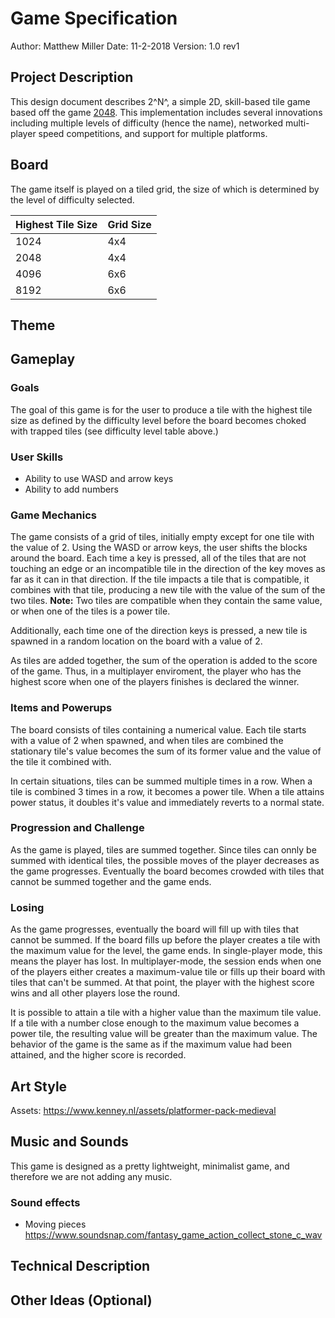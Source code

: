 # Game Specification
Author: Matthew Miller
Date: 11-2-2018
Version: 1.0 rev1

## Project Description
This design document describes 2^N^, a simple 2D, skill-based tile game based off the game [2048](https://play2048.co/).  This implementation includes several innovations including multiple levels of difficulty (hence the name), networked multi-player speed competitions, and support for multiple platforms.

## Board
The game itself is played on a tiled grid, the size of which is determined by the level of difficulty selected.

| Highest Tile Size | Grid Size |
|-------------------|-----------|
| 1024              | 4x4       |
| 2048              | 4x4       |
| 4096              | 6x6       |
| 8192              | 6x6       |

## Theme

## Gameplay

### Goals
The goal of this game is for the user to produce a tile with the highest tile size as defined by the difficulty level before the board becomes choked with trapped tiles (see difficulty level table above.)

### User Skills
* Ability to use WASD and arrow keys
* Ability to add numbers

### Game Mechanics
The game consists of a grid of tiles, initially empty except for one tile with the value of 2.  Using the WASD or arrow keys, the user shifts the blocks around the board.  Each time a key is pressed, all of the tiles that are not touching an edge or an incompatible tile in the direction of the key moves as far as it can in that direction.  If the tile impacts a tile that is compatible, it combines with that tile, producing a new tile with the value of the sum of the two tiles.  **Note:** Two tiles are compatible when they contain the same value, or when one of the tiles is a power tile.

Additionally, each time one of the direction keys is pressed, a new tile is spawned in a random location on the board with a value of 2.

As tiles are added together, the sum of the operation is added to the score of the game.  Thus, in a multiplayer enviroment, the player who has the highest score when one of the players finishes is declared the winner.

### Items and Powerups
The board consists of tiles containing a numerical value.  Each tile starts with a value of 2 when spawned, and when tiles are combined the stationary tile's value becomes the sum of its former value and the value of the tile it combined with.

In certain situations, tiles can be summed multiple times in a row.  When a tile is combined 3 times in a row, it becomes a power tile.  When a tile attains power status, it doubles it's value and immediately reverts to a normal state.

### Progression and Challenge
As the game is played, tiles are summed together.  Since tiles can onnly be summed with identical tiles, the possible moves of the player decreases as the game progresses.  Eventually the board becomes crowded with tiles that cannot be summed together and the game ends.

### Losing
As the game progresses, eventually the board will fill up with tiles that cannot be summed.  If the board fills up before the player creates a tile with the maximum value for the level, the game ends.  In single-player mode, this means the player has lost.  In multiplayer-mode, the session ends when one of the players either creates a maximum-value tile or fills up their board with tiles that can't be summed.  At that point, the player with the highest score wins and all other players lose the round.

It is possible to attain a tile with a higher value than the maximum tile value.  If a tile with a number close enough to the maximum value becomes a power tile, the resulting value will be greater than the maximum value.  The behavior of the game is the same as if the maximum value had been attained, and the higher score is recorded.

## Art Style
Assets: https://www.kenney.nl/assets/platformer-pack-medieval

## Music and Sounds
This game is designed as a pretty lightweight, minimalist game, and therefore we are not adding any music.

### Sound effects
* Moving pieces https://www.soundsnap.com/fantasy_game_action_collect_stone_c_wav

## Technical Description

## Other Ideas (Optional)


<!--stackedit_data:
eyJoaXN0b3J5IjpbLTU5ODEzMTMxMSwtODYwNjA1NzE5LDI2ND
IzMDA1NiwtNzUzODMxNDYxLC0xNjE4MjQzMDAzLC02OTQ3NjU1
OTAsLTEzMzE2MTMyNzYsLTExMzMwNjgxMywyMDM3NjU0MDc3LC
0xMTA0NDkyODMzLDQyMDEyMjk4NiwtMTg4NzM2MjI4MiwtMTUz
MDUwMDYwNiwyMjc1OTc1NDAsMTE3Mzc2OTEyMSwtMTc0NDg1ND
I2NF19
-->